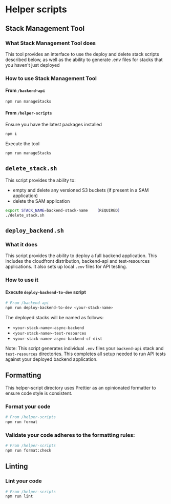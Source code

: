 # Helper scripts

## Stack Management Tool

### What Stack Management Tool does

This tool provides an interface to use the deploy and delete stack scripts described below,
as well as the ability to generate .env files for stacks that you haven't just deployed

### How to use Stack Management Tool

#### From `/backend-api`

```zsh
npm run manageStacks
```

#### From `/helper-scripts`

Ensure you have the latest packages installed

```zsh
npm i
```

Execute the tool

```zsh
npm run manageStacks
```

## `delete_stack.sh`

This script provides the ability to:

- empty and delete any versioned S3 buckets (if present in a SAM application)
- delete the SAM application

```bash
export STACK_NAME=backend-stack-name    (REQUIRED)
./delete_stack.sh
```

## `deploy_backend.sh`

### What it does

This script provides the ability to deploy a full backend application. This includes the cloudfront distribution, backend-api and test-resources applications. It also sets up local `.env` files for API testing.

### How to use it

#### Execute `deploy-backend-to-dev` script

```bash
# From /backend-api
npm run deploy-backend-to-dev <your-stack-name>
```

The deployed stacks will be named as follows:

- `<your-stack-name>-async-backend`
- `<your-stack-name>-test-resources`
- `<your-stack-name>-async-backend-cf-dist`

Note: This script generates individual `.env` files your `backend-api` stack and `test-resources` directories. This completes all setup needed to run API tests against your deployed backend application.

## Formatting

This helper-script directory uses Prettier as an opinionated formatter to ensure code style is consistent.

### Format your code

```zsh
# From /helper-scripts
npm run format
```

### Validate your code adheres to the formatting rules:

```zsh
# From /helper-scripts
npm run format:check
```

## Linting

### Lint your code

```zsh
# From /helper-scripts
npm run lint
```
